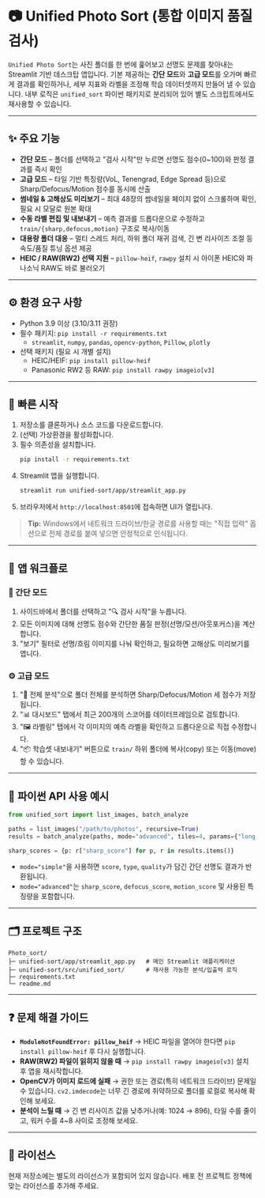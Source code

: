 # 📷 Unified Photo Sort (통합 이미지 품질 검사)

`Unified Photo Sort`는 사진 폴더를 한 번에 훑어보고 선명도 문제를 찾아내는 Streamlit 기반 데스크탑 앱입니다. 기본 제공하는 **간단 모드**와 **고급 모드**를 오가며 빠르게 결과를 확인하거나, 세부 지표와 라벨을 조정해 학습 데이터셋까지 만들어 낼 수 있습니다. 내부 로직은 `unified_sort` 파이썬 패키지로 분리되어 있어 별도 스크립트에서도 재사용할 수 있습니다.

---

## ✨ 주요 기능
- **간단 모드** – 폴더를 선택하고 "검사 시작"만 누르면 선명도 점수(0~100)와 판정 결과를 즉시 확인
- **고급 모드** – 타일 기반 특징량(VoL, Tenengrad, Edge Spread 등)으로 Sharp/Defocus/Motion 점수를 동시에 산출
- **썸네일 & 고해상도 미리보기** – 최대 48장의 썸네일을 페이지 없이 스크롤하며 확인, 필요 시 모달로 원본 확대
- **수동 라벨 편집 및 내보내기** – 예측 결과를 드롭다운으로 수정하고 `train/{sharp,defocus,motion}` 구조로 복사/이동
- **대용량 폴더 대응** – 멀티 스레드 처리, 하위 폴더 재귀 검색, 긴 변 리사이즈 조절 등 속도/품질 튜닝 옵션 제공
- **HEIC / RAW(RW2) 선택 지원** – `pillow-heif`, `rawpy` 설치 시 아이폰 HEIC와 파나소닉 RAW도 바로 불러오기

---

## ⚙️ 환경 요구 사항
- Python 3.9 이상 (3.10/3.11 권장)
- 필수 패키지: `pip install -r requirements.txt`
  - `streamlit`, `numpy`, `pandas`, `opencv-python`, `Pillow`, `plotly`
- 선택 패키지 (필요 시 개별 설치)
  - HEIC/HEIF: `pip install pillow-heif`
  - Panasonic RW2 등 RAW: `pip install rawpy imageio[v3]`

---

## 🚀 빠른 시작
1. 저장소를 클론하거나 소스 코드를 다운로드합니다.
2. (선택) 가상환경을 활성화합니다.
3. 필수 의존성을 설치합니다.
   ```bash
   pip install -r requirements.txt
   ```
4. Streamlit 앱을 실행합니다.
   ```bash
   streamlit run unified-sort/app/streamlit_app.py
   ```
5. 브라우저에서 `http://localhost:8501`에 접속하면 UI가 열립니다.

> **Tip:** Windows에서 네트워크 드라이브/한글 경로를 사용할 때는 "직접 입력" 옵션으로 전체 경로를 붙여 넣으면 안정적으로 인식됩니다.

---

## 🧭 앱 워크플로
### 🎯 간단 모드
1. 사이드바에서 폴더를 선택하고 "🔍 검사 시작"을 누릅니다.
2. 모든 이미지에 대해 선명도 점수와 간단한 품질 판정(선명/모션/아웃포커스)을 계산합니다.
3. "보기" 필터로 선명/흐림 이미지를 나눠 확인하고, 필요하면 고해상도 미리보기를 엽니다.

### ⚙️ 고급 모드
1. "🚀 전체 분석"으로 폴더 전체를 분석하면 Sharp/Defocus/Motion 세 점수가 저장됩니다.
2. "📊 대시보드" 탭에서 최근 200개의 스코어를 데이터프레임으로 검토합니다.
3. "🖼️ 라벨링" 탭에서 각 이미지의 예측 라벨을 확인하고 드롭다운으로 직접 수정합니다.
4. "📦 학습셋 내보내기" 버튼으로 `train/` 하위 폴더에 복사(copy) 또는 이동(move)할 수 있습니다.

---

## 🧪 파이썬 API 사용 예시
```python
from unified_sort import list_images, batch_analyze

paths = list_images("/path/to/photos", recursive=True)
results = batch_analyze(paths, mode="advanced", tiles=4, params={"long_side": 1024})

sharp_scores = {p: r["sharp_score"] for p, r in results.items()}
```
- `mode="simple"`을 사용하면 `score`, `type`, `quality`가 담긴 간단 선명도 결과가 반환됩니다.
- `mode="advanced"`는 `sharp_score`, `defocus_score`, `motion_score` 및 사용된 특징량을 포함합니다.

---

## 🗂️ 프로젝트 구조
```
Photo_sort/
├─ unified-sort/app/streamlit_app.py   # 메인 Streamlit 애플리케이션
├─ unified-sort/src/unified_sort/      # 재사용 가능한 분석/입출력 로직
├─ requirements.txt
└─ readme.md
```

---

## ❓ 문제 해결 가이드
- **`ModuleNotFoundError: pillow_heif`** → HEIC 파일을 열어야 한다면 `pip install pillow-heif` 후 다시 실행합니다.
- **RAW(RW2) 파일이 읽히지 않을 때** → `pip install rawpy imageio[v3]` 설치 후 앱을 재시작합니다.
- **OpenCV가 이미지 로드에 실패** → 권한 또는 경로(특히 네트워크 드라이브) 문제일 수 있습니다. `cv2.imdecode`는 너무 긴 경로에 취약하므로 폴더를 로컬로 복사해 확인해 보세요.
- **분석이 느릴 때** → 긴 변 리사이즈 값을 낮추거나(예: 1024 → 896), 타일 수를 줄이고, 워커 수를 4~8 사이로 조정해 보세요.

---

## 📄 라이선스
현재 저장소에는 별도의 라이선스가 포함되어 있지 않습니다. 배포 전 프로젝트 정책에 맞는 라이선스를 추가해 주세요.

